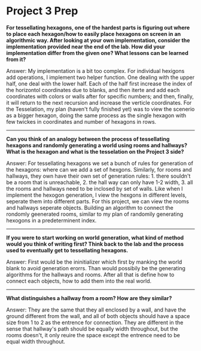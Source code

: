# Project 3 Prep

**For tessellating hexagons, one of the hardest parts is figuring out where to place each hexagon/how to easily place hexagons on screen in an algorithmic way.
After looking at your own implementation, consider the implementation provided near the end of the lab.
How did your implementation differ from the given one? What lessons can be learned from it?**

Answer: My implementation is a bit too complex. For individual hexigons add operations, I implement two helper function. One dealing with the upper half,
one deal with the lower half. Each of the half first increase the index of the horizontol coordinates due to blanks, and then iterte and add each coordinates
with colors or walls after for specific numbers; and then, finally, it will return to the next recursion and increase the verticle coordinates. For the Tesselation,
my plan (haven't fully finished yet) was to view the scenerio as a bigger hexagon, doing the same process as the single hexagon with few twickes in coordinates and number of hexagons in rows. 

-----

**Can you think of an analogy between the process of tessellating hexagons and randomly generating a world using rooms and hallways?
What is the hexagon and what is the tesselation on the Project 3 side?**

Answer: For tessellating hexagons we set a bunch of rules for generation of the hexagons: where can we add a set of hexgons. Similarly,
for rooms and hallways, they own have their own set of generation rules: 1. there souldn't be a room that is unreachable, 2. the hall way
can only have 1-2 width, 3. all the rooms and hallways need to be inclosed by set of walls. Like when I implement the hexogon generation, I
view the hexgons in different levels, seperate them into different parts. For this project, we can view the rooms and hallways seperate objects.
Building an algorithm to connect the rondomly geenerated rooms, similar to my plan of randomily generating hexogons in a predeterminent index. 

-----
**If you were to start working on world generation, what kind of method would you think of writing first? 
Think back to the lab and the process used to eventually get to tessellating hexagons.**

Answer: First would be the ininitializer which first by manking the world blank to avoid generation erorrs. Than would possibily be the 
generating algorithms for the hallways and rooms. After all that is define how to connect each objects, how to add them into the real world. 

-----
**What distinguishes a hallway from a room? How are they similar?**

Answer: They are the same that they all enclosed by a wall, and have the ground different from the wall, and all of both objects should have a space size
from 1 to 2 as the entrence for connection. They are different in the sense that hallway's path should be equally width throughout, but the rooms doesn't,
it only reuire the space except the entrence need to be equal width throughout. 
